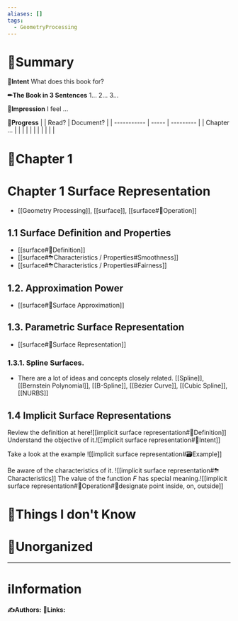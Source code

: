 ```yaml
---
aliases: []
tags:
  - GeometryProcessing
---
```


# 📝Summary
**🎯Intent**
What does this book for?

**✏The Book in 3 Sentences**
1...
2...
3...

**🧠Impression**
I feel ...

**🏁Progress**
|             | Read? | Document? |
| ----------- | ----- | --------- |
| Chapter ... |       |           |
|             |       |           |
|             |       |           |


# 📖Chapter 1
# Chapter 1 Surface Representation
- [[Geometry Processing]], [[surface]], [[surface#💫Operation]]
## 1.1 Surface Definition and Properties
- [[surface#📝Definition]]
- [[surface#⛈Characteristics / Properties#Smoothness]]
- [[surface#⛈Characteristics / Properties#Fairness]]
## 1.2. Approximation Power
- [[surface#📏Surface Approximation]]
## 1.3. Parametric Surface Representation
- [[surface#🎨Surface Representation]]
### 1.3.1. Spline Surfaces.
- There are a lot of ideas and concepts closely related. [[Spline]], [[Bernstein Polynomial]], [[B-Spline]], [[Bézier Curve]], [[Cubic Spline]], [[NURBS]]

## 1.4 Implicit Surface Representations
Review the definition at here![[implicit surface representation#📝Definition]]
Understand the objective of it.![[implicit surface representation#🎯Intent]]

Take a look at the example ![[implicit surface representation#🗃Example]]

Be aware of the characteristics of it. ![[implicit surface representation#⛈Characteristics]]
The value of the function $F$ has special meaning.![[implicit surface representation#💫Operation#🌠designate point inside, on, outside]]



# 💭Things I don't Know


# 🍂Unorganized


___
# ℹInformation
**✍Authors:**
**🔗Links:**